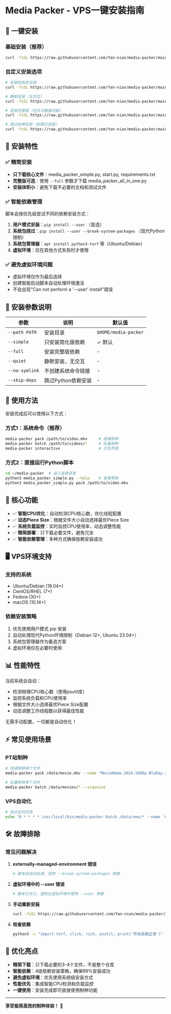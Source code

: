 # Media Packer - VPS一键安装指南

## 🚀 一键安装

### 基础安装（推荐）
```bash
curl -fsSL https://raw.githubusercontent.com/Yan-nian/media-packer/main/quick-install.sh | bash
```

### 自定义安装选项
```bash
# 安装到指定目录
curl -fsSL https://raw.githubusercontent.com/Yan-nian/media-packer/main/quick-install.sh | bash -s -- --path /opt/media-packer

# 静默安装（无交互）
curl -fsSL https://raw.githubusercontent.com/Yan-nian/media-packer/main/quick-install.sh | bash -s -- --quiet

# 安装完整版（包含元数据功能）
curl -fsSL https://raw.githubusercontent.com/Yan-nian/media-packer/main/quick-install.sh | bash -s -- --full

# 跳过依赖安装（如果已安装）
curl -fsSL https://raw.githubusercontent.com/Yan-nian/media-packer/main/quick-install.sh | bash -s -- --skip-deps
```

## 🔧 安装特性

### ✅ 精简安装
- **只下载核心文件**：media_packer_simple.py, start.py, requirements.txt
- **完整版可选**：使用 `--full` 参数才下载 media_packer_all_in_one.py
- **安装体积小**：避免下载不必要的文档和测试文件

### ✅ 智能依赖管理
脚本会按优先级尝试不同的依赖安装方式：

1. **用户模式安装**：`pip install --user` （首选）
2. **系统包绕过**：`pip install --user --break-system-packages` （现代Python限制）
3. **系统包管理器**：`apt install python3-torf` 等（Ubuntu/Debian）
4. **虚拟环境**：仅在其他方式失败时才使用

### ✅ 避免虚拟环境问题
- 虚拟环境仅作为最后选择
- 创建智能启动脚本自动处理环境激活
- 不会出现"Can not perform a '--user' install"错误

## 📝 安装参数说明

| 参数 | 说明 | 默认值 |
|------|------|--------|
| `--path PATH` | 安装目录 | `$HOME/media-packer` |
| `--simple` | 只安装简化版依赖 | ✓ 默认 |
| `--full` | 安装完整版依赖 | - |
| `--quiet` | 静默安装，无交互 | - |
| `--no-symlink` | 不创建系统命令链接 | - |
| `--skip-deps` | 跳过Python依赖安装 | - |

## 🎯 使用方法

安装完成后可以使用以下方式：

### 方式1：系统命令（推荐）
```bash
media-packer pack /path/to/video.mkv     # 直接制种
media-packer batch /path/to/videos/*     # 批量制种
media-packer interactive                 # 交互界面
```

### 方式2：直接运行Python脚本
```bash
cd ~/media-packer  # 进入安装目录
python3 media_packer_simple.py --help    # 查看帮助
python3 media_packer_simple.py pack /path/to/video.mkv
```

## 🔧 核心功能

- ✅ **智能CPU优化**：自动检测CPU核心数，优化线程配置
- ✅ **动态Piece Size**：根据文件大小自动选择最优Piece Size
- ✅ **系统负载监控**：实时监控CPU使用率，动态调整性能
- ✅ **精简部署**：只下载必要文件，避免冗余
- ✅ **智能依赖管理**：多种方式确保依赖安装成功

## 🖥️ VPS环境支持

### 支持的系统
- Ubuntu/Debian (18.04+)
- CentOS/RHEL (7+)
- Fedora (30+)
- macOS (10.14+)

### 依赖安装策略
1. 优先使用用户模式 pip 安装
2. 自动处理现代Python环境限制（Debian 12+, Ubuntu 23.04+）
3. 系统包管理器作为备选方案
4. 虚拟环境仅在必要时使用

## 📊 性能特性

当前系统会自动：
- 检测物理CPU核心数（使用psutil库）
- 监控系统负载和CPU使用率
- 根据文件大小选择最优Piece Size配置
- 动态调整工作线程数以获得最佳性能

无需手动配置，一切都是自动优化！

## ⚡ 常见使用场景

### PT站制种
```bash
# 快速制种单个文件
media-packer pack /data/movie.mkv --name "MovieName.2024.1080p.BluRay.x264"

# 批量制种多个文件
media-packer batch /data/movies/* --organize
```

### VPS自动化
```bash
# 结合定时任务
echo "0 * * * * /usr/local/bin/media-packer batch /data/new/* --name 'Auto_$(date +\%Y\%m\%d_\%H)'" | crontab -
```

## 🛠️ 故障排除

### 常见问题解决

1. **externally-managed-environment 错误**
   ```bash
   # 脚本会自动处理，使用 --break-system-packages 参数
   ```

2. **虚拟环境中的 --user 错误**
   ```bash
   # 脚本已优化，避免在虚拟环境中使用 --user 参数
   ```

3. **手动重新安装**
   ```bash
   curl -fsSL https://raw.githubusercontent.com/Yan-nian/media-packer/main/quick-install.sh | bash -s -- --path /tmp/media-packer-new
   ```

4. **检查依赖**
   ```bash
   python3 -c "import torf, click, rich, psutil; print('所有依赖正常')"
   ```

## 🎉 优化亮点

- **精简下载**：只下载必要的3-4个文件，不是整个仓库
- **智能依赖**：4级依赖安装策略，确保99%安装成功
- **避免虚拟环境**：优先使用系统级安装方式
- **性能优先**：集成智能CPU检测和负载监控
- **一键使用**：安装完成即可直接使用制种功能

---

**享受极简高效的制种体验！** 🚀
